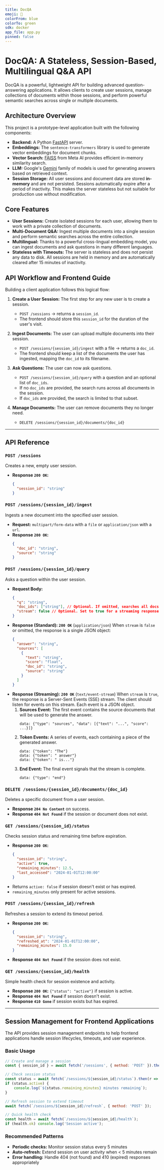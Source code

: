 ```yaml
---
title: DocQA
emoji: 📄
colorFrom: blue
colorTo: green
sdk: docker
app_file: app.py
pinned: false
---
```


# DocQA: A Stateless, Session-Based, Multilingual Q&A API

DocQA is a powerful, lightweight API for building advanced question-answering applications. It allows clients to create user sessions, manage collections of documents within those sessions, and perform powerful semantic searches across single or multiple documents.

## Architecture Overview

This project is a prototype-level application built with the following components:
*   **Backend:** A Python [FastAPI](https://fastapi.tiangolo.com/) server.
*   **Embeddings:** The `sentence-transformers` library is used to generate vector embeddings for document chunks.
*   **Vector Search:** [FAISS](https://faiss.ai/) from Meta AI provides efficient in-memory similarity search.
*   **LLM:** Google's [Gemini](https://deepmind.google/technologies/gemini/) family of models is used for generating answers based on retrieved context.
*   **Session Storage:** All user sessions and document data are stored **in-memory** and are not persisted. Sessions automatically expire after a period of inactivity. This makes the server stateless but not suitable for production use without modification.

## Core Features
- **User Sessions:** Create isolated sessions for each user, allowing them to work with a private collection of documents.
- **Multi-Document Q&A:** Ingest multiple documents into a single session and perform semantic searches across the entire collection.
- **Multilingual:** Thanks to a powerful cross-lingual embedding model, you can ingest documents and ask questions in many different languages.
- **Stateless with Timeouts:** The server is stateless and does not persist any data to disk. All sessions are held in memory and are automatically cleared after 15 minutes of inactivity.

## API Workflow and Frontend Guide

Building a client application follows this logical flow:

1.  **Create a User Session:** The first step for any new user is to create a session.
    -   `POST /sessions` -> returns a `session_id`.
    -   The frontend should store this `session_id` for the duration of the user's visit.

2.  **Ingest Documents:** The user can upload multiple documents into their session.
    -   `POST /sessions/{session_id}/ingest` with a file -> returns a `doc_id`.
    -   The frontend should keep a list of the documents the user has ingested, mapping the `doc_id` to its filename.

3.  **Ask Questions:** The user can now ask questions.
    -   `POST /sessions/{session_id}/query` with a question and an optional list of `doc_ids`.
    -   If no `doc_ids` are provided, the search runs across all documents in the session.
    -   If `doc_ids` are provided, the search is limited to that subset.

4.  **Manage Documents:** The user can remove documents they no longer need.
    -   `DELETE /sessions/{session_id}/documents/{doc_id}`

---

## API Reference

### `POST /sessions`
Creates a new, empty user session.
- **Response `200 OK`:**
  ```json
  {
    "session_id": "string"
  }
  ```

### `POST /sessions/{session_id}/ingest`
Ingests a new document into the specified user session.
- **Request:** `multipart/form-data` with a `file` or `application/json` with a `url`.
- **Response `200 OK`:**
  ```json
  {
    "doc_id": "string",
    "source": "string"
  }
  ```

### `POST /sessions/{session_id}/query`
Asks a question within the user session.
- **Request Body:**
  ```json
  {
    "q": "string",
    "doc_ids": ["string"], // Optional. If omitted, searches all docs in session.
    "stream": false // Optional. Set to true for a streaming response.
  }
  ```
- **Response (Standard): `200 OK`** (`application/json`)
  When `stream` is `false` or omitted, the response is a single JSON object:
  ```json
  {
    "answer": "string",
    "sources": [
      {
        "text": "string",
        "score": "float",
        "doc_id": "string",
        "source": "string"
      }
    ]
  }
  ```
- **Response (Streaming): `200 OK`** (`text/event-stream`)
  When `stream` is `true`, the response is a Server-Sent Events (SSE) stream. The client should listen for events on this stream. Each event is a JSON object.
    1.  **Sources Event:** The first event contains the source documents that will be used to generate the answer.
        ```
        data: {"type": "sources", "data": [{"text": "...", "score": ...}]}
        ```
    2.  **Token Events:** A series of events, each containing a piece of the generated answer.
        ```
        data: {"token": "The"}
        data: {"token": " answer"}
        data: {"token": " is..."}
        ```
    3.  **End Event:** The final event signals that the stream is complete.
        ```
        data: {"type": "end"}
        ```

### `DELETE /sessions/{session_id}/documents/{doc_id}`
Deletes a specific document from a user session.
- **Response `204 No Content`** on success.
- **Response `404 Not Found`** if the session or document does not exist.

### `GET /sessions/{session_id}/status`
Checks session status and remaining time before expiration.
- **Response `200 OK`:**
  ```json
  {
    "session_id": "string",
    "active": true,
    "remaining_minutes": 12.5,
    "last_accessed": "2024-01-01T12:00:00"
  }
  ```
- Returns `active: false` if session doesn't exist or has expired.
- `remaining_minutes` only present for active sessions.

### `POST /sessions/{session_id}/refresh`
Refreshes a session to extend its timeout period.
- **Response `200 OK`:**
  ```json
  {
    "session_id": "string",
    "refreshed_at": "2024-01-01T12:00:00",
    "remaining_minutes": 15.0
  }
  ```
- **Response `404 Not Found`** if the session does not exist.

### `GET /sessions/{session_id}/health`
Simple health check for session existence and activity.
- **Response `200 OK`:** `{"status": "active"}` if session is active.
- **Response `404 Not Found`** if session doesn't exist.
- **Response `410 Gone`** if session exists but has expired.

---

## Session Management for Frontend Applications

The API provides session management endpoints to help frontend applications handle session lifecycles, timeouts, and user experience.

### Basic Usage
```javascript
// Create and manage a session
const { session_id } = await fetch('/sessions', { method: 'POST' }).then(r => r.json());

// Check session status
const status = await fetch(`/sessions/${session_id}/status`).then(r => r.json());
if (status.active) {
    console.log(`${status.remaining_minutes} minutes remaining`);
}

// Refresh session to extend timeout
await fetch(`/sessions/${session_id}/refresh`, { method: 'POST' });

// Quick health check
const health = await fetch(`/sessions/${session_id}/health`);
if (health.ok) console.log('Session active');
```

### Recommended Patterns
- **Periodic checks:** Monitor session status every 5 minutes
- **Auto-refresh:** Extend session on user activity when < 5 minutes remain
- **Error handling:** Handle 404 (not found) and 410 (expired) responses appropriately
